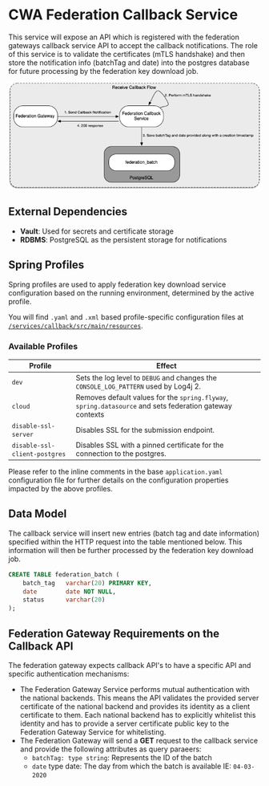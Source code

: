 # CWA Federation Callback Service

This service will expose an API which is registered with the federation gateways callback service API to accept the callback notifications. The role of this service is to validate the certificates (mTLS handshake) and then store the notification info (batchTag and date) into the postgres database for future processing by the federation key download job.

![Callback Flow Diagram](./images/callback-flow.png)

## External Dependencies

- **Vault**: Used for secrets and certificate storage
- **RDBMS**: PostgreSQL as the persistent storage for notifications

## Spring Profiles

Spring profiles are used to apply federation key download service configuration based on the running environment, determined by the active profile.

You will find `.yaml` and `.xml` based profile-specific configuration files at [`/services/callback/src/main/resources`](/services/callback/src/main/resources).

### Available Profiles

Profile                                           | Effect
--------------------------------------------------|-------------
`dev`                                             | Sets the log level to `DEBUG` and changes the `CONSOLE_LOG_PATTERN` used by Log4j 2.
`cloud`                                           | Removes default values for the `spring.flyway`, `spring.datasource` and sets federation gateway contexts
`disable-ssl-server`                              | Disables SSL for the submission endpoint.
`disable-ssl-client-postgres`                     | Disables SSL with a pinned certificate for the connection to the postgres.

Please refer to the inline comments in the base `application.yaml` configuration file for further details on the configuration properties impacted by the above profiles.

## Data Model

The callback service will insert new entries (batch tag and date information) specified within the HTTP request into the table mentioned below. This information will then be further processed by the federation key download job.

```sql
CREATE TABLE federation_batch (
    batch_tag   varchar(20) PRIMARY KEY,
    date        date NOT NULL,
    status      varchar(20)
);
```

## Federation Gateway Requirements on the Callback API

The federation gateway expects callback API's to have a specific API and specific authentication mechanisms:

- The Federation Gateway Service performs mutual authentication with the national backends. This means the API validates the provided server certificate of the national backend and provides its identity as a client certificate to them. Each national backend has to explicitly whitelist this identity and has to provide a server certificate public key to the Federation Gateway Service for whitelisting. 
- The Federation Gateway will send a **GET** request to the callback service and provide the following attributes as query paraeers:
    * `batchTag: type string`: Represents the ID of the batch
    * `date` type date: The day from which the batch is available IE: `04-03-2020` 